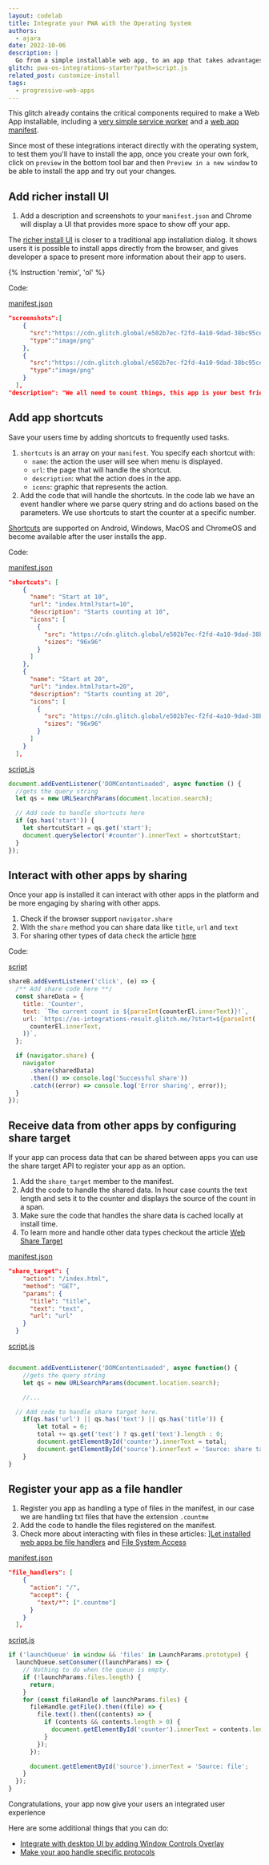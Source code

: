 ```yaml
---
layout: codelab
title: Integrate your PWA with the Operating System
authors:
  - ajara
date: 2022-10-06
description: |
  Go from a simple installable web app, to an app that takes advantages of PWA's operating systems integrations to give users a more engaging experience.
glitch: pwa-os-integrations-starter?path=script.js
related_post: customize-install
tags:
  - progressive-web-apps
---
```


This glitch already contains the critical components required to make a
Web App installable, including a
[very simple service worker](https://glitch.com/edit/#!/pwa-os-integrations-starter?path=service-worker.js)
and a
[web app manifest](https://glitch.com/edit/#!/pwa-os-integrations-starter?path=manifest.json).

Since most of these integrations interact directly with the operating system, to test them you'll have to install the app, once you create your own fork, click on `preview` in the bottom tool bar and then `Preview in a new window` to be able to install the app and try out your changes.

## Add richer install UI

1. Add a description and screenshots to your `manifest.json` and Chrome will display a UI that provides more space to show off your app.

The [richer install UI](https://developer.chrome.com/blog/richer-pwa-installation/) is closer to a traditional app installation dialog. It shows users it is possible to install apps directly from the browser, and gives developer a space to present more information about their app to users.

{% Instruction 'remix', 'ol' %}

Code:

[manifest.json](https://glitch.com/edit/#!/pwa-os-integrations-starter?path=manifest.json)

```json
"screenshots":[
    {
      "src":"https://cdn.glitch.global/e502b7ec-f2fd-4a10-9dad-38bc95ce8db3/Screenshot_20221006-104639.png?v=1665099797069", "sizes":"1440x3120",
      "type":"image/png"
    },
    {
      "src":"https://cdn.glitch.global/e502b7ec-f2fd-4a10-9dad-38bc95ce8db3/Screenshot_20221006-104648.png?v=1665099813078", "sizes":"1440x3120",
      "type":"image/png"
    }
  ],
"description": "We all need to count things, this app is your best friend, you can *count* on it!",
```

## Add app shortcuts

Save your users time by adding shortcuts to frequently used tasks.

1. `shortcuts` is an array on your `manifest`. You specify each shortcut with:
   * `name`: the action the user will see when menu is displayed.
   * `url`: the page that will handle the shortcut.
   * `description`: what the action does in the app.
   *  `icons`: graphic that represents the action.
2. Add the code that will handle the shortcuts. In the code lab we have an event handler where we parse query string and do actions based on the parameters. We use shortcuts to start the counter at a specific number.

[Shortcuts](/app-shortcuts/) are supported on Android, Windows, MacOS and ChromeOS and become available after the user installs the app.

Code:

[manifest.json](https://glitch.com/edit/#!/pwa-os-integrations-starter?path=manifest.json)

```json
"shortcuts": [
    {
      "name": "Start at 10",
      "url": "index.html?start=10",
      "description": "Starts counting at 10",
      "icons": [
        {
          "src": "https://cdn.glitch.global/e502b7ec-f2fd-4a10-9dad-38bc95ce8db3/shortcut-10.png?v=1664923103066",
          "sizes": "96x96"
        }
      ]
    },
    {
      "name": "Start at 20",
      "url": "index.html?start=20",
      "description": "Starts counting at 20",
      "icons": [
        {
          "src": "https://cdn.glitch.global/e502b7ec-f2fd-4a10-9dad-38bc95ce8db3/shortcut-20.png?v=1664923104676",
          "sizes": "96x96"
        }
      ]
    }
  ],

```
[script.js](https://glitch.com/edit/#!/pwa-os-integrations-starter?path=script.js)

```js
document.addEventListener('DOMContentLoaded', async function () {
  //gets the query string
  let qs = new URLSearchParams(document.location.search);

  // Add code to handle shortcuts here
  if (qs.has('start')) {
    let shortcutStart = qs.get('start');
    document.querySelector('#counter').innerText = shortcutStart;
  }
});
```

## Interact with other apps by sharing

Once your app is installed it can interact with other apps in the platform and be more engaging by sharing with other apps.

1. Check if the browser support `navigator.share`
2. With the `share` method you can share data like `title`, `url` and `text`
3. For sharing other types of data check the article [here](/web-share/)

Code:

[script](https://glitch.com/edit/#!/pwa-os-integrations-starter?path=script.js)

```js
shareB.addEventListener('click', (e) => {
  /** Add share code here **/
  const shareData = {
    title: 'Counter',
    text: `The current count is ${parseInt(counterEl.innerText)}!`,
    url: `https://os-integrations-result.glitch.me/?start=${parseInt(
      counterEl.innerText,
    )}`,
  };

  if (navigator.share) {
    navigator
      .share(sharedData)
      .then(() => console.log('Successful share'))
      .catch((error) => console.log('Error sharing', error));
  }
});
```

## Receive data from other apps by configuring share target

If your app can process data that can be shared between apps you can use the share target API to register your app as an option.

1. Add the `share_target` member to the manifest.
2. Add the code to handle the shared data. In hour case counts the text length and sets it to the counter and displays the source of the count in a span.
3. Make sure the code that handles the share data is cached locally at install time.
4. To learn more and handle other data types checkout the article [Web Share Target](/web-share-target/)

[manifest.json](https://glitch.com/edit/#!/pwa-os-integrations-starter?path=manifest.json)

```json
"share_target": {
    "action": "/index.html",
    "method": "GET",
    "params": {
      "title": "title",
      "text": "text",
      "url": "url"
    }
  }
```

[script.js](https://glitch.com/edit/#!/pwa-os-integrations-starter?path=script.js)

```js

document.addEventListener('DOMContentLoaded', async function() {
    //gets the query string
    let qs = new URLSearchParams(document.location.search);

    //...

  // Add code to handle share target here.
    if(qs.has('url') || qs.has('text') || qs.has('title')) {
        let total = 0;
        total += qs.get('text') ? qs.get('text').length : 0;
        document.getElementById('counter').innerText = total;
        document.getElementById('source').innerText = 'Source: share target - ' + qs.get('url');
    }
}
```

## Register your app as a file handler

1. Register you app as handling a type of files in the manifest, in our case we are handling txt files that have the extension `.countme`
2. Add the code to handle the files registered on the manifest.
3. Check more about interacting with files in these articles: ][Let installed web apps be file handlers](/file-handling/) and [File System Access](/file-system-access/)



[manifest.json](https://glitch.com/edit/#!/pwa-os-integrations-starter?path=manifest.json)

```json
"file_handlers": [
    {
      "action": "/",
      "accept": {
        "text/*": [".countme"]
      }
    }
  ],
```

[script.js](https://glitch.com/edit/#!/pwa-os-integrations-starter?path=script.js)

```js
if ('launchQueue' in window && 'files' in LaunchParams.prototype) {
  launchQueue.setConsumer((launchParams) => {
    // Nothing to do when the queue is empty.
    if (!launchParams.files.length) {
      return;
    }
    for (const fileHandle of launchParams.files) {
      fileHandle.getFile().then((file) => {
        file.text().then((contents) => {
          if (contents && contents.length > 0) {
            document.getElementById('counter').innerText = contents.length;
          }
        });
      });

      document.getElementById('source').innerText = 'Source: file';
    }
  });
}
```

Congratulations, your app now give your users an integrated user experience

Here are some additional things that you can do:

- [Integrate with desktop UI by adding Window Controls Overlay](/url-protocol-handler/)
- [Make your app handle specific protocols](/window-controls-overlay/)

